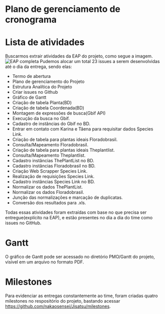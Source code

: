 # Plano de gerenciamento de cronograma

# Lista de atividades
Buscarmos extrair atividades da EAP do projeto, como segue a imagem.
![EAP completa](https://i.imgur.com/lV7egCx.jpg)
Pudemos alocar um total 23 issues a serem desenvolvidas até o dia da entrega, sendo elas:
 * Termo de abertura
 * Plano de gerenciamento do Projeto
 * Estrutura Analítica do Projeto
 * Criar issues no Github
 * Gráfico de Gantt
 * Criação de tabela Planta(BD)
 * Criação de tabela Coordenada(BD)
 * Montagem de expressões de busca(Gbif API)
 * Execução da busca no Gbif.
 * Cadastro de instâncias do Gbif no BD.
 * Entrar em contato com Karina e Tâena para requisitar dados Species Link.
 * Criação de tabela para plantas ideais Floradobrasil.
 * Consulta/Mapeamento Floradobrasil.
 * Criação de tabela para plantas ideais Theplantlist.
 * Consulta/Mapeamento Theplantlist.
 * Cadastro instâncias ThePlantList no BD.
 * Cadastro instâncias Floradobrasil no BD.
 * Criação Web Scrapper Species Link.
 * Realização de requisições Species Link.
 * Cadastro instâncias Species Link no BD.
 * Normalizar os dados ThePlantList.
 * Normalizar os dados Floradobrasil.
 * Junção das normalizações e marcação de duplicatas.
 * Conversão dos resultados para .xls.

Todas essas atividades foram extraídas com base no que precisa ser entregue(explícito na EAP), e estão presentes no dia a dia do time como issues no GitHub.

# Gantt
O gráfico de Gantt pode ser acessado no diretório PMO/Gantt do projeto, visível em um arquivo no formato PDF.

# Milestones
Para evidenciar as entregas constantemente ao time, foram criadas quatro milestones no respositório do projeto, bastando acessar https://github.com/nakaosensei/Jisatsu/milestones.
